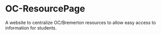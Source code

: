 # OC-ResourcePage
 A website to centralize OC/Bremerton resources to allow easy access to information for students.
